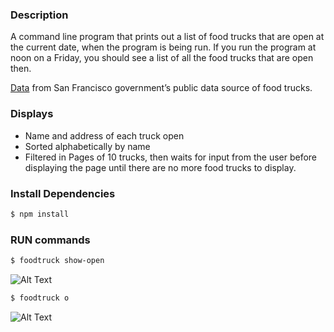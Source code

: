### Description

A command line program that prints out a list of food trucks that are open at the current date, when the program is being run. If you run the program at noon on a Friday, you should see a list of all the food trucks that are open then.

[Data](https://data.sfgov.org/Economy-and-Community/Mobile-Food-Schedule/jjew-r69b) from San Francisco government’s public data source of food trucks.

### Displays
* Name and address of each truck open
* Sorted alphabetically by name
* Filtered in Pages of 10 trucks, then waits for input from the user before displaying the page until there are no more food trucks to display.

### Install Dependencies
```Bash
$ npm install
```

### RUN commands
```Bash
$ foodtruck show-open
```

![Alt Text](http://www.giphy.com/gifs/9J588nLhlTu0AjVKYV)

```Bash
$ foodtruck o
```
![Alt Text](http://www.giphy.com/gifs/t9aUSVp6KXQ5QboNLN)
